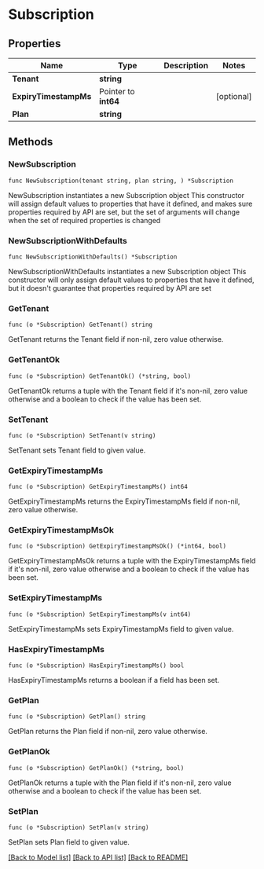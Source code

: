 # Subscription

## Properties

Name | Type | Description | Notes
------------ | ------------- | ------------- | -------------
**Tenant** | **string** |  | 
**ExpiryTimestampMs** | Pointer to **int64** |  | [optional] 
**Plan** | **string** |  | 

## Methods

### NewSubscription

`func NewSubscription(tenant string, plan string, ) *Subscription`

NewSubscription instantiates a new Subscription object
This constructor will assign default values to properties that have it defined,
and makes sure properties required by API are set, but the set of arguments
will change when the set of required properties is changed

### NewSubscriptionWithDefaults

`func NewSubscriptionWithDefaults() *Subscription`

NewSubscriptionWithDefaults instantiates a new Subscription object
This constructor will only assign default values to properties that have it defined,
but it doesn't guarantee that properties required by API are set

### GetTenant

`func (o *Subscription) GetTenant() string`

GetTenant returns the Tenant field if non-nil, zero value otherwise.

### GetTenantOk

`func (o *Subscription) GetTenantOk() (*string, bool)`

GetTenantOk returns a tuple with the Tenant field if it's non-nil, zero value otherwise
and a boolean to check if the value has been set.

### SetTenant

`func (o *Subscription) SetTenant(v string)`

SetTenant sets Tenant field to given value.


### GetExpiryTimestampMs

`func (o *Subscription) GetExpiryTimestampMs() int64`

GetExpiryTimestampMs returns the ExpiryTimestampMs field if non-nil, zero value otherwise.

### GetExpiryTimestampMsOk

`func (o *Subscription) GetExpiryTimestampMsOk() (*int64, bool)`

GetExpiryTimestampMsOk returns a tuple with the ExpiryTimestampMs field if it's non-nil, zero value otherwise
and a boolean to check if the value has been set.

### SetExpiryTimestampMs

`func (o *Subscription) SetExpiryTimestampMs(v int64)`

SetExpiryTimestampMs sets ExpiryTimestampMs field to given value.

### HasExpiryTimestampMs

`func (o *Subscription) HasExpiryTimestampMs() bool`

HasExpiryTimestampMs returns a boolean if a field has been set.

### GetPlan

`func (o *Subscription) GetPlan() string`

GetPlan returns the Plan field if non-nil, zero value otherwise.

### GetPlanOk

`func (o *Subscription) GetPlanOk() (*string, bool)`

GetPlanOk returns a tuple with the Plan field if it's non-nil, zero value otherwise
and a boolean to check if the value has been set.

### SetPlan

`func (o *Subscription) SetPlan(v string)`

SetPlan sets Plan field to given value.



[[Back to Model list]](../README.md#documentation-for-models) [[Back to API list]](../README.md#documentation-for-api-endpoints) [[Back to README]](../README.md)


